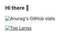 ### Hi there 👋

<!--
**kyumly/kyumly** is a ✨ _special_ ✨ repository because its `README.md` (this file) appears on your GitHub profile.

Here are some ideas to get you started:

- 🔭 I’m currently working on ...
- 🌱 I’m currently learning ...
- 👯 I’m looking to collaborate on ...
- 🤔 I’m looking for help with ...
- 💬 Ask me about ...
- 📫 How to reach me: ...
- 😄 Pronouns: ...
- ⚡ Fun fact: ...
-->

![Anurag's GitHub stats](https://github-readme-stats.vercel.app/api?username=kyumly&show_icons=true&theme=radical)

[![Top Langs](https://github-readme-stats.vercel.app/api/top-langs/?username=kyumly&layout=compact)](https://github.com/anuraghazra/github-readme-stats)
